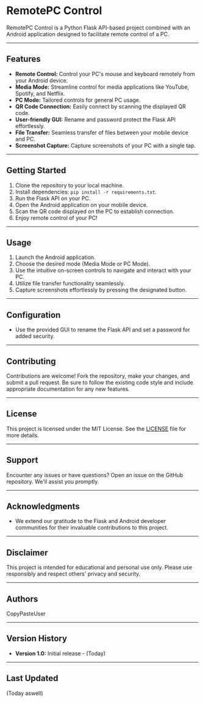 

# RemotePC Control

RemotePC Control is a Python Flask API-based project combined with an Android application designed to facilitate remote control of a PC.

---

## Features

- **Remote Control:** Control your PC's mouse and keyboard remotely from your Android device.
- **Media Mode:** Streamline control for media applications like YouTube, Spotify, and Netflix.
- **PC Mode:** Tailored controls for general PC usage.
- **QR Code Connection:** Easily connect by scanning the displayed QR code.
- **User-friendly GUI:** Rename and password protect the Flask API effortlessly.
- **File Transfer:** Seamless transfer of files between your mobile device and PC.
- **Screenshot Capture:** Capture screenshots of your PC with a single tap.

---

## Getting Started

1. Clone the repository to your local machine.
2. Install dependencies: `pip install -r requirements.txt`.
3. Run the Flask API on your PC.
4. Open the Android application on your mobile device.
5. Scan the QR code displayed on the PC to establish connection.
6. Enjoy remote control of your PC!

---

## Usage

1. Launch the Android application.
2. Choose the desired mode (Media Mode or PC Mode).
3. Use the intuitive on-screen controls to navigate and interact with your PC.
4. Utilize file transfer functionality seamlessly.
5. Capture screenshots effortlessly by pressing the designated button.

---

## Configuration

- Use the provided GUI to rename the Flask API and set a password for added security.

---

## Contributing

Contributions are welcome! Fork the repository, make your changes, and submit a pull request. Be sure to follow the existing code style and include appropriate documentation for any new features.

---

## License

This project is licensed under the MIT License. See the [LICENSE](LICENSE) file for more details.

---

## Support

Encounter any issues or have questions? Open an issue on the GitHub repository. We'll assist you promptly.

---

## Acknowledgments

- We extend our gratitude to the Flask and Android developer communities for their invaluable contributions to this project.

---

## Disclaimer

This project is intended for educational and personal use only. Please use responsibly and respect others' privacy and security.

---

## Authors

CopyPasteUser

---

## Version History

- **Version 1.0:** Initial release - (Today)

---

## Last Updated

(Today aswell)

